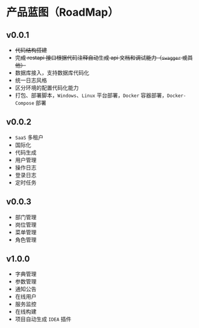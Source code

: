 # 产品蓝图（RoadMap）

## v0.0.1

- ~~代码结构搭建~~
- ~~完成 restapi 接口根据代码注释自动生成 api 文档和调试能力（`swagger` 或其他）~~
- 数据库接入，支持数据库代码化
- 统一日志风格
- 区分环境的配置代码化能力
- 打包、部署脚本，`Windows`、`Linux` 平台部署，`Docker` 容器部署，`Docker-Compose` 部署

## v0.0.2

- `SaaS` 多租户
- 国际化
- 代码生成
- 用户管理
- 操作日志
- 登录日志
- 定时任务

## v0.0.3

- 部门管理
- 岗位管理
- 菜单管理
- 角色管理

## v1.0.0

- 字典管理
- 参数管理
- 通知公告
- 在线用户
- 服务监控
- 在线构建
- 项目自动生成 `IDEA` 插件
